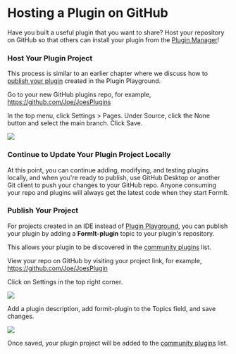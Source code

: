 # Hosting a Plugin on GitHub

Have you built a useful plugin that you want to share? Host your repository on GitHub so that others can install your plugin from the [Plugin Manager](../../how-to-use-plug-ins.md#plugin-manager)!

### Host Your Plugin Project

This process is similar to an earlier chapter where we discuss how to [publish your plugin](../build-your-first-plugin/publish-your-project.md) created in the Plugin Playground. &#x20;

Go to your new GitHub plugins repo, for example, https://github.com/Joe/JoesPlugins

In the top menu, click Settings > Pages. Under Source, click the None button and select the main branch. Click Save.

![](<../../../.gitbook/assets/image (18) (1) (1) (1).png>)

### Continue to Update Your Plugin Project Locally

At this point, you can continue adding, modifying, and testing plugins locally, and when you're ready to publish, use GitHub Desktop or another Git client to push your changes to your GitHub repo. Anyone consuming your repo and plugins will always get the latest code when they start FormIt.

### Publish Your Project

For projects created in an IDE instead of [Plugin Playground](../build-your-first-plugin/setting-the-plugin-playground.md), you can publish your plugin by adding a **FormIt-plugin** topic to your plugin's repository.

This allows your plugin to be discovered in the [community plugins](../../example-1/formit-plugin-community.md) list.

View your repo on GitHub by visiting your project link, for example, https://github.com/Joe/JoesPlugin

Click on Settings in the top right corner.

![](<../../../.gitbook/assets/image (13) (1) (1).png>)

Add a plugin description, add formit-plugin to the Topics field, and save changes.

![](<../../../.gitbook/assets/image (15) (1) (1) (1).png>)

Once saved, your plugin project will be added to the [community plugins](https://github.com/topics/formit-plugin) list.





###

